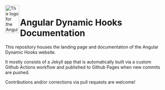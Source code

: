 <img align="left" width="45" height="90" src="https://github.com/angular-dynamic-hooks/ngx-dynamic-hooks/assets/12670925/5322c5e3-121b-4a43-906d-6a440b909919" alt="The logo for the Angular Dynamic Hooks library">

# Angular Dynamic Hooks Documentation

This repository houses the landing page and documentation of the Angular Dynamic Hooks website.

It mostly consists of a Jekyll app that is automatically built via a custom Github Actions workflow and published to Github Pages when new commits are pushed.

Contributions and/or corrections via pull requests are welcome!